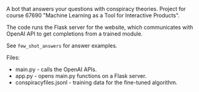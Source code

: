 A bot that answers your questions with conspiracy theories. Project for course 67690 "Machine Learning as a Tool for Interactive Products".

The code runs the Flask server for the website, which communicates with OpenAI API to get completions from a trained module. 

See `few_shot_answers` for answer examples.


Files:
* main.py - calls the OpenAI APIs.
* app.py - opens main.py functions on a Flask server.
* conspiracyfiles.jsonl - training data for the fine-tuned algorithm.
